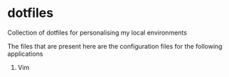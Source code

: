 # dotfiles
Collection of dotfiles for personalising my local environments

The files that are present here are the configuration files for the following applications

1. Vim
